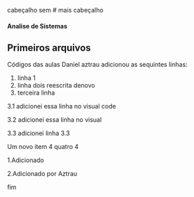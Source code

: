 cabeçalho sem #
mais cabeçalho
#### Analise de Sistemas
## Primeiros arquivos
Códigos das aulas
Daniel aztrau adicionou as sequintes linhas:
 1. linha 1
 2. linha dois reescrita denovo
 3. terceira linha

 3.1 adicionei essa linha no visual code

 3.2 adicionei essa linha no visual 

 3.3 adicionei linha 3.3

Um novo item 4 quatro 4

1.Adicionado

2.Adicionado por Aztrau

fim
